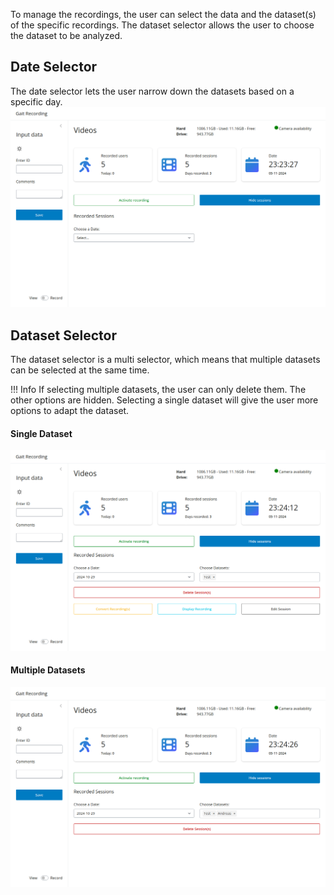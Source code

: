 To manage the recordings, the user can select the data and the dataset(s) of the specific recordings. The dataset selector allows the user to choose the dataset to be analyzed. 

## Date Selector
The date selector lets the user narrow down the datasets based on a specific day.
![choose_a_date.png](../../assets/choose_a_date.png)

## Dataset Selector
The dataset selector is a multi selector, which means that multiple datasets can be selected at the same time.

!!! Info
    If selecting multiple datasets, the user can only delete them. The other options are hidden. Selecting a single dataset will give the user more options to adapt the dataset.

#### Single Dataset
![choose_a_single_dataset.png](../../assets/choose_a_single_dataset.png) 

#### Multiple Datasets
![choose_multiple_datasets.png](../../assets/choose_multiple_datasets.png)